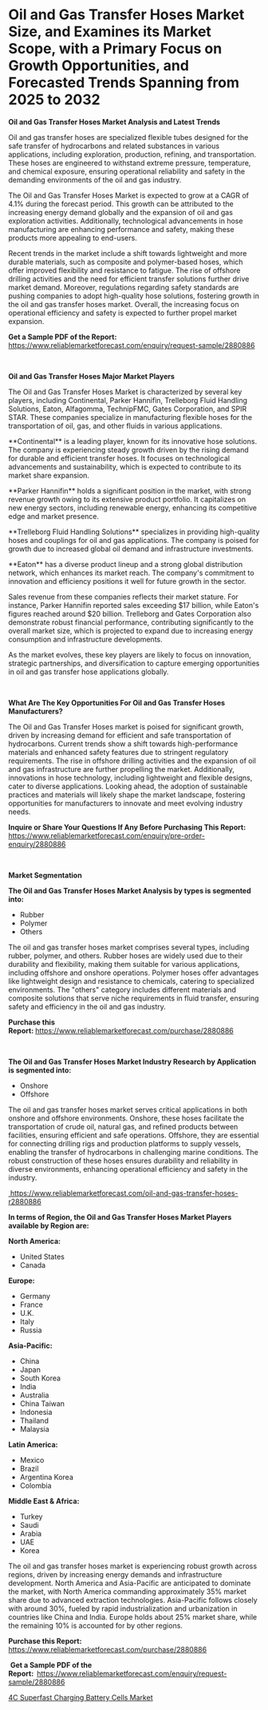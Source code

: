 <p><h1>Oil and Gas Transfer Hoses Market Size, and Examines its Market Scope, with a Primary Focus on Growth Opportunities, and Forecasted Trends Spanning from 2025 to 2032</h1></p><p><strong>Oil and Gas Transfer Hoses Market Analysis and Latest Trends</strong></p>
<p><p>Oil and gas transfer hoses are specialized flexible tubes designed for the safe transfer of hydrocarbons and related substances in various applications, including exploration, production, refining, and transportation. These hoses are engineered to withstand extreme pressure, temperature, and chemical exposure, ensuring operational reliability and safety in the demanding environments of the oil and gas industry.</p><p>The Oil and Gas Transfer Hoses Market is expected to grow at a CAGR of 4.1% during the forecast period. This growth can be attributed to the increasing energy demand globally and the expansion of oil and gas exploration activities. Additionally, technological advancements in hose manufacturing are enhancing performance and safety, making these products more appealing to end-users.</p><p>Recent trends in the market include a shift towards lightweight and more durable materials, such as composite and polymer-based hoses, which offer improved flexibility and resistance to fatigue. The rise of offshore drilling activities and the need for efficient transfer solutions further drive market demand. Moreover, regulations regarding safety standards are pushing companies to adopt high-quality hose solutions, fostering growth in the oil and gas transfer hoses market. Overall, the increasing focus on operational efficiency and safety is expected to further propel market expansion.</p></p>
<p><strong>Get a Sample PDF of the Report:&nbsp;</strong> <a href="https://www.reliablemarketforecast.com/enquiry/request-sample/2880886?utm_campaign=2755&utm_medium=2&utm_source=Github&utm_content=ia&utm_term=12032025&utm_id=oil-and-gas-transfer-hoses">https://www.reliablemarketforecast.com/enquiry/request-sample/2880886</a></p>
<p>&nbsp;</p>
<p><strong>Oil and Gas Transfer Hoses Major Market Players</strong></p>
<p><p>The Oil and Gas Transfer Hoses Market is characterized by several key players, including Continental, Parker Hannifin, Trelleborg Fluid Handling Solutions, Eaton, Alfagomma, TechnipFMC, Gates Corporation, and SPIR STAR. These companies specialize in manufacturing flexible hoses for the transportation of oil, gas, and other fluids in various applications.</p><p>**Continental** is a leading player, known for its innovative hose solutions. The company is experiencing steady growth driven by the rising demand for durable and efficient transfer hoses. It focuses on technological advancements and sustainability, which is expected to contribute to its market share expansion.</p><p>**Parker Hannifin** holds a significant position in the market, with strong revenue growth owing to its extensive product portfolio. It capitalizes on new energy sectors, including renewable energy, enhancing its competitive edge and market presence.</p><p>**Trelleborg Fluid Handling Solutions** specializes in providing high-quality hoses and couplings for oil and gas applications. The company is poised for growth due to increased global oil demand and infrastructure investments.</p><p>**Eaton** has a diverse product lineup and a strong global distribution network, which enhances its market reach. The company's commitment to innovation and efficiency positions it well for future growth in the sector.</p><p>Sales revenue from these companies reflects their market stature. For instance, Parker Hannifin reported sales exceeding $17 billion, while Eaton's figures reached around $20 billion. Trelleborg and Gates Corporation also demonstrate robust financial performance, contributing significantly to the overall market size, which is projected to expand due to increasing energy consumption and infrastructure developments.</p><p>As the market evolves, these key players are likely to focus on innovation, strategic partnerships, and diversification to capture emerging opportunities in oil and gas transfer hose applications globally.</p></p>
<p>&nbsp;</p>
<p><strong>What Are The Key Opportunities For Oil and Gas Transfer Hoses Manufacturers?</strong></p>
<p><p>The Oil and Gas Transfer Hoses market is poised for significant growth, driven by increasing demand for efficient and safe transportation of hydrocarbons. Current trends show a shift towards high-performance materials and enhanced safety features due to stringent regulatory requirements. The rise in offshore drilling activities and the expansion of oil and gas infrastructure are further propelling the market. Additionally, innovations in hose technology, including lightweight and flexible designs, cater to diverse applications. Looking ahead, the adoption of sustainable practices and materials will likely shape the market landscape, fostering opportunities for manufacturers to innovate and meet evolving industry needs.</p></p>
<p><strong>Inquire or Share Your Questions If Any Before Purchasing This Report:</strong> <a href="https://www.reliablemarketforecast.com/enquiry/pre-order-enquiry/2880886?utm_campaign=2755&utm_medium=2&utm_source=Github&utm_content=ia&utm_term=12032025&utm_id=oil-and-gas-transfer-hoses">https://www.reliablemarketforecast.com/enquiry/pre-order-enquiry/2880886</a></p>
<p>&nbsp;</p>
<p><strong>Market Segmentation</strong></p>
<p><strong>The Oil and Gas Transfer Hoses Market Analysis by types is segmented into:</strong></p>
<p><ul><li>Rubber</li><li>Polymer</li><li>Others</li></ul></p>
<p><p>The oil and gas transfer hoses market comprises several types, including rubber, polymer, and others. Rubber hoses are widely used due to their durability and flexibility, making them suitable for various applications, including offshore and onshore operations. Polymer hoses offer advantages like lightweight design and resistance to chemicals, catering to specialized environments. The "others" category includes different materials and composite solutions that serve niche requirements in fluid transfer, ensuring safety and efficiency in the oil and gas industry.</p></p>
<p><strong>Purchase this Report:&nbsp;</strong><a href="https://www.reliablemarketforecast.com/purchase/2880886?utm_campaign=2755&utm_medium=2&utm_source=Github&utm_content=ia&utm_term=12032025&utm_id=oil-and-gas-transfer-hoses">https://www.reliablemarketforecast.com/purchase/2880886</a></p>
<p>&nbsp;</p>
<p><strong>The Oil and Gas Transfer Hoses Market Industry Research by Application is segmented into:</strong></p>
<p><ul><li>Onshore</li><li>Offshore</li></ul></p>
<p><p>The oil and gas transfer hoses market serves critical applications in both onshore and offshore environments. Onshore, these hoses facilitate the transportation of crude oil, natural gas, and refined products between facilities, ensuring efficient and safe operations. Offshore, they are essential for connecting drilling rigs and production platforms to supply vessels, enabling the transfer of hydrocarbons in challenging marine conditions. The robust construction of these hoses ensures durability and reliability in diverse environments, enhancing operational efficiency and safety in the industry.</p></p>
<p><a href="https://www.reliablemarketforecast.com/oil-and-gas-transfer-hoses-r2880886?utm_campaign=2755&utm_medium=2&utm_source=Github&utm_content=ia&utm_term=12032025&utm_id=oil-and-gas-transfer-hoses">&nbsp;https://www.reliablemarketforecast.com/oil-and-gas-transfer-hoses-r2880886</a></p>
<p><strong>In terms of Region, the Oil and Gas Transfer Hoses Market Players available by Region are:</strong></p>
<p>
    <p> <strong> North America: </strong>
        <ul>
            <li>United States</li>
            <li>Canada</li>
        </ul>
        </p> 
    <p> <strong> Europe: </strong>
        <ul>
            <li>Germany</li>
            <li>France</li>
            <li>U.K.</li>
            <li>Italy</li>
            <li>Russia</li>
        </ul>
        </p> 
    <p> <strong> Asia-Pacific: </strong>
        <ul>
            <li>China</li>
            <li>Japan</li>
            <li>South Korea</li>
            <li>India</li>
            <li>Australia</li>
            <li>China Taiwan</li>
            <li>Indonesia</li>
            <li>Thailand</li>
            <li>Malaysia</li>
        </ul>
        </p> 
    <p> <strong> Latin America: </strong>
        <ul>
            <li>Mexico</li>
            <li>Brazil</li>
            <li>Argentina Korea</li>
            <li>Colombia</li>
        </ul>
        </p> 
    <p> <strong> Middle East & Africa: </strong>
        <ul>
            <li>Turkey</li>
            <li>Saudi</li>
            <li>Arabia</li>
            <li>UAE</li>
            <li>Korea</li>
        </ul>
    </p>
    </p>
<p><p>The oil and gas transfer hoses market is experiencing robust growth across regions, driven by increasing energy demands and infrastructure development. North America and Asia-Pacific are anticipated to dominate the market, with North America commanding approximately 35% market share due to advanced extraction technologies. Asia-Pacific follows closely with around 30%, fueled by rapid industrialization and urbanization in countries like China and India. Europe holds about 25% market share, while the remaining 10% is accounted for by other regions.</p></p>
<p><strong>Purchase this Report: </strong><a href="https://www.reliablemarketforecast.com/purchase/2880886?utm_campaign=2755&utm_medium=2&utm_source=Github&utm_content=ia&utm_term=12032025&utm_id=oil-and-gas-transfer-hoses">https://www.reliablemarketforecast.com/purchase/2880886</a></p>
<p>&nbsp;<strong>Get a Sample PDF of the Report:&nbsp;&nbsp;</strong><a href="https://www.reliablemarketforecast.com/enquiry/request-sample/2880886?utm_campaign=2755&utm_medium=2&utm_source=Github&utm_content=ia&utm_term=12032025&utm_id=oil-and-gas-transfer-hoses">https://www.reliablemarketforecast.com/enquiry/request-sample/2880886</a></p>
<p><strong></strong></p>
<p><p><a href="https://github.com/akrachveslov/Market-Research-Report-List-1/blob/main/4c-superfast-charging-battery-cells-market.md?utm_campaign=2755&utm_medium=2&utm_source=Github&utm_content=ia&utm_term=12032025&utm_id=oil-and-gas-transfer-hoses">4C Superfast Charging Battery Cells Market</a></p></p>